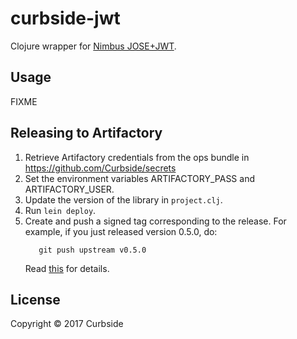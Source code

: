 # curbside-jwt

Clojure wrapper for [Nimbus JOSE+JWT](https://connect2id.com/products/nimbus-jose-jwt).

## Usage

FIXME

## Releasing to Artifactory

1. Retrieve Artifactory credentials from the ops bundle in
   https://github.com/Curbside/secrets
2. Set the environment variables ARTIFACTORY_PASS and ARTIFACTORY_USER.
3. Update the version of the library in `project.clj`.
4. Run `lein deploy`.
5. Create and push a signed tag corresponding to the release. For example, if
   you just released version 0.5.0, do:
   ```git tag -s v0.5.0
      git push upstream v0.5.0
      ```
   Read [this](https://git-scm.com/book/en/v2/Git-Tools-Signing-Your-Work) for
   details.

## License

Copyright © 2017 Curbside
